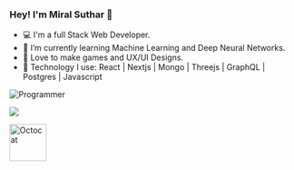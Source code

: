 ### Hey! I'm Miral Suthar 👋

- 💻 I'm a full Stack Web Developer.
- 🌱 I’m currently learning Machine Learning and Deep Neural Networks. 
- 💚 Love to make games and UX/UI Designs.
- 🧰 Technology I use: React | Nextjs | Mongo | Threejs | GraphQL | Postgres | Javascript

![Programmer](https://user-images.githubusercontent.com/57826091/114713794-1a0d7980-9d4f-11eb-8962-36d7b8db6046.gif)
 
<img src="https://github-readme-stats.vercel.app/api?username=miralsuthar&&show_icons=true&title_color=ffffff&icon_color=bb2acf&text_color=daf7dc&bg_color=150e56" />

<a href="https://github.com/Nazeeh21/Meshare" target="blank"><img align="center" src="/public/Octocat.png" alt="Octocat" height="65" width="65" /></a>
</p>
